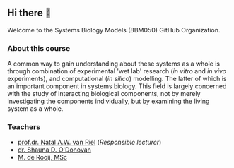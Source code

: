 ## Hi there 👋

Welcome to the Systems Biology Models (8BM050) GitHub Organization. 

### About this course
A common way to gain understanding about these systems as a whole is through combination of experimental 'wet lab' research (_in vitro_ and _in vivo_ experiments), 
and computational (_in silico_) modelling. The latter of which is an important component in systems biology. This field is largely concerned with the study of interacting 
biological components, not by merely investigating the components individually, but by examining the living system as a whole.

### Teachers
* [prof.dr. Natal A.W. van Riel](mailto:n.a.w.v.riel@tue.nl) (_Responsible lecturer_)
* [dr. Shauna D. O'Donovan](mailto:s.d.odonovan@tue.nl)
* [M. de Rooij, MSc](mailto:m.d.rooij@tue.nl)
